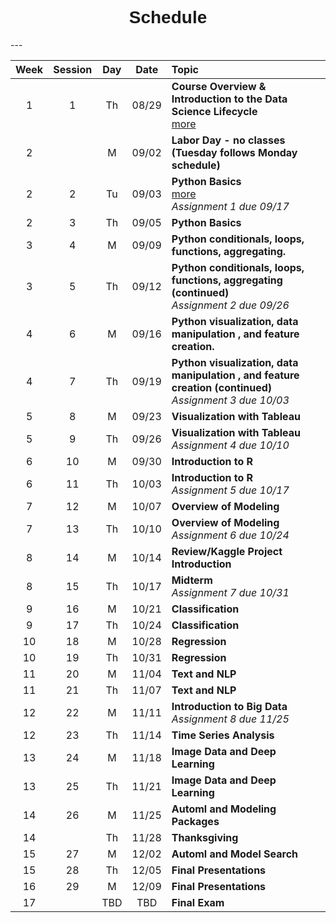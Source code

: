 <h1  style="font-family:  Verdana,  Geneva,  sans-serif;  text-align:center;">Schedule</h1> 
---

|  Week    |  Session  |    Day    |  Date    |  Topic  |
|  :---:  |  :-----:  |  :---:  |  :---:  |  :----  |
|  1  |  1  |  Th  |  08/29  |  **Course  Overview  &  Introduction  to  the  Data  Science  Lifecycle**  <br>  [more](https://rpi-data.github.io/course-intro-ml-app/sessions/session1.html)  |
|  2  |    |  M  |  09/02  |  **Labor  Day  -  no  classes  (Tuesday  follows  Monday  schedule)**  |
|  2  |  2  |  Tu  |  09/03  |  **Python  Basics**  <br>  [more](https://rpi-data.github.io/course-intro-ml-app/sessions/session2.html)  <br>  *Assignment  1  due  09/17*  |
|  2  |  3  |  Th  |  09/05  |  **Python  Basics**  |
|  3  |  4  |  M  |  09/09  |  **Python  conditionals,  loops,  functions,  aggregating.**  |
|  3  |  5  |  Th  |  09/12  |  **Python  conditionals,  loops,  functions,  aggregating  (continued)**  <br>  *Assignment  2  due  09/26*  |
|  4  |  6  |  M  |  09/16  |  **Python  visualization,  data  manipulation  ,  and  feature  creation.**  |
|  4  |  7  |  Th  |  09/19  |  **Python  visualization,  data  manipulation  ,  and  feature  creation  (continued)**  <br>  *Assignment  3  due  10/03*  |
|  5  |  8  |  M  |  09/23  |  **Visualization  with  Tableau**  |
|  5  |  9  |  Th  |  09/26  |  **Visualization  with  Tableau**  <br>  *Assignment  4  due  10/10*  |
|  6  |  10  |  M  |  09/30  |  **Introduction  to  R**  |
|  6  |  11  |  Th  |  10/03  |  **Introduction  to  R**  <br>  *Assignment  5  due  10/17*  |
|  7  |  12  |  M  |  10/07  |  **Overview  of  Modeling**  |
|  7  |  13  |  Th  |  10/10  |  **Overview  of  Modeling**  <br>  *Assignment  6  due  10/24*  |
|  8  |  14  |  M  |  10/14  |  **Review/Kaggle  Project  Introduction**  |
|  8  |  15  |  Th  |  10/17  |  **Midterm**  <br>  *Assignment  7  due  10/31*  |
|  9  |  16  |  M  |  10/21  |  **Classification**  |
|  9  |  17  |  Th  |  10/24  |  **Classification**  |
|  10  |  18  |  M  |  10/28  |  **Regression**  |
|  10  |  19  |  Th  |  10/31  |  **Regression**  |
|  11  |  20  |  M  |  11/04  |  **Text  and  NLP**  |
|  11  |  21  |  Th  |  11/07  |  **Text  and  NLP**  |
|  12  |  22  |  M  |  11/11  |  **Introduction  to  Big  Data**  <br>  *Assignment  8  due  11/25*  |
|  12  |  23  |  Th  |  11/14  |  **Time  Series  Analysis**  |
|  13  |  24  |  M  |  11/18  |  **Image  Data  and  Deep  Learning**  |
|  13  |  25  |  Th  |  11/21  |  **Image  Data  and  Deep  Learning**  |
|  14  |  26  |  M  |  11/25  |  **Automl  and  Modeling  Packages**  |
|  14  |    |  Th  |  11/28  |  **Thanksgiving**  |
|  15  |  27  |  M  |  12/02  |  **Automl  and  Model  Search**  |
|  15  |  28  |  Th  |  12/05  |  **Final  Presentations**  |
|  16  |  29  |  M  |  12/09  |  **Final  Presentations**  |
|  17  |    |  TBD  |  TBD  |  **Final  Exam**  |
